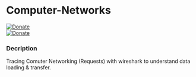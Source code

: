 # Computer-Networks
[![Donate](https://img.shields.io/badge/Donate-PayPal-green.svg)](https://www.paypal.me/grv97)<br>
[![Donate](https://img.shields.io/badge/Say%20Thanks-!-1EAEDB.svg)](https://saythanks.io/to/Grv-Singh)<br>

### Decription
Tracing Comuter Networking (Requests) with wireshark to understand data loading & transfer.
